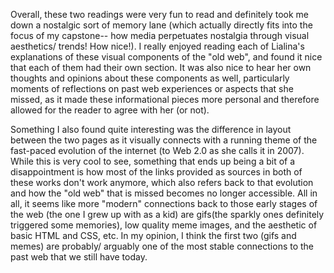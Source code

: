 Overall, these two readings were very fun to read and definitely took me down a nostalgic sort of memory lane (which actually directly fits into the focus of my capstone-- how media perpetuates nostalgia through visual aesthetics/ trends! How nice!). I really enjoyed reading each of Lialina's explanations of these visual components of the "old web", and found it nice that each of them had their own section. It was also nice to hear her own thoughts and opinions about these components as well, particularly moments of reflections on past web experiences or aspects that she missed, as it made these informational pieces more personal and therefore allowed for the reader to agree with her (or not).

Something I also found quite interesting was the difference in layout between the two pages as it visually connects with a running theme of the fast-paced evolution of the internet (to Web 2.0 as she calls it in 2007). While this is very cool to see, something that ends up being a bit of a disappointment is how most of the links provided as sources in both of these works don't work anymore, which also refers back to that evolution and how the "old web" that is missed becomes no longer accessible. All in all, it seems like more "modern" connections back to those early stages of the web (the one I grew up with as a kid) are gifs(the sparkly ones definitely triggered some memories), low quality meme images, and the aesthetic of basic HTML and CSS, etc. In my opinion, I think the first two (gifs and memes) are probably/ arguably one of the most stable connections to the past web that we still have today.
